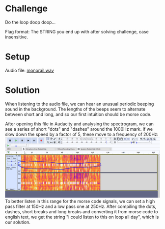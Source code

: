 # Challenge
Do the loop doop doop...

Flag format: The STRING you end up with after solving challenge, case insensitive.  
  
# Setup
Audio file: [monorail.wav](monorail.wav)

# Solution
When listening to the audio file, we can hear an unusual periodic beeping sound in the background. The lengths of the beeps seem to alternate between short and long, and so our first intuition should be morse code.  
  
After opening this file in Audacity and analysing the spectrogram, we can see a series of short "dots" and "dashes" around the 1000Hz mark. If we slow down the speed by a factor of 5, these move to a frequency of 200Hz:
![Spectrogram after 0.2 of speed](spectrogram.png)
To better listen in this range for the morse code signals, we can set a high pass filter at 150Hz and a low pass one at 250Hz. After compiling the dots, dashes, short breaks and long breaks and converting it from morse code to english text, we get the string "i could listen to this on loop all day", which is our solution.
